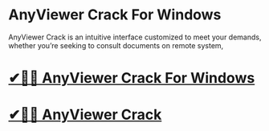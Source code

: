 # AnyViewer Crack For Windows

AnyViewer Crack is an intuitive interface customized to meet your demands, whether you’re seeking to consult documents on remote system, 

# [✔🎉🚀 AnyViewer Crack For Windows](https://up-community.link/dl/)

# [✔🎉🚀 AnyViewer Crack ](https://up-community.link/dl/)
